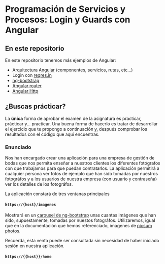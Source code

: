 # Programación de Servicios y Procesos: Login y Guards con Angular


## En este repositorio

En este repositorio tenemos más ejemplos de Angular:

* Arquitectura [Angular](https://angular.io/docs) (componentes, servicios, rutas, etc...)
* Login con [reqres.in](https://reqres.in)
* [ng-bootstrap](https://ng-bootstrap.github.io/#/home)
* [Angular router](https://angular.io/guide/router)
* [Angular Http](https://angular.io/guide/http)

## ¿Buscas prácticar?

La **única** forma de aprobar el examen de la asignatura es practicar, prácticar y... practicar. Una
buena forma de hacerlo es tratar de desarrollar el ejercicio que te propongo a continuación y, después
comprobar los resultados con el código que aquí encuentras. 

### Enunciado

Nos han encargado crear una aplicación para una empresa de gestión de bodas que nos permita enseñar a nuestros clientes
los diferentes fotógrafos con que trabajamos para que puedan contratarlos. La aplicación permitirá a cualquier persona 
ver fotos de ejemplo que han sido tomadas por nuestros fotográfos y a los usuarios de nuestra empresa (con usuario y contraseña)
ver los detalles de los fotográfos.

La aplicación constará de tres ventanas principales

#### `https://{host}/imagenes`

Mostrará en un [carousel de ng-bootstrap](https://ng-bootstrap.github.io/#/components/carousel/examples) unas cuantas imágenes 
que han sido, supuestamente, tomadas por nuestos fotográfos. Utilizaremos, igual que en la documentación que hemos referenciado, 
imágenes de [picsum photos](https://picsum.photos).

Recuerda, esta venta puede ser consultada sin necesidad de haber iniciado sesión en nuestra aplicación.

#### `https://{{host}}/home`



